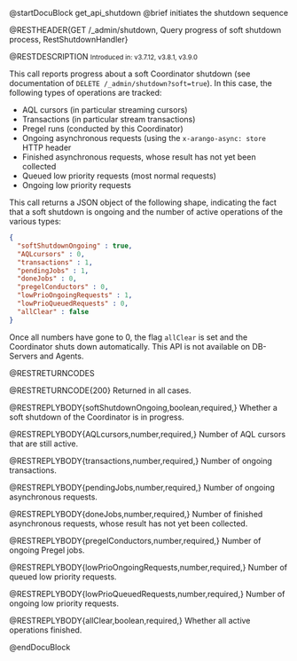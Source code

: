 
@startDocuBlock get_api_shutdown
@brief initiates the shutdown sequence

@RESTHEADER{GET /_admin/shutdown, Query progress of soft shutdown process, RestShutdownHandler}

@RESTDESCRIPTION
<small>Introduced in: v3.7.12, v3.8.1, v3.9.0</small>

This call reports progress about a soft Coordinator shutdown (see
documentation of `DELETE /_admin/shutdown?soft=true`). 
In this case, the following types of operations are tracked:

 - AQL cursors (in particular streaming cursors)
 - Transactions (in particular stream transactions)
 - Pregel runs (conducted by this Coordinator)
 - Ongoing asynchronous requests (using the `x-arango-async: store` HTTP header
 - Finished asynchronous requests, whose result has not yet been
   collected
 - Queued low priority requests (most normal requests)
 - Ongoing low priority requests

This call returns a JSON object of the following shape, indicating the
fact that a soft shutdown is ongoing and the number of active operations
of the various types:

```json
{
  "softShutdownOngoing" : true,
  "AQLcursors" : 0,
  "transactions" : 1,
  "pendingJobs" : 1,
  "doneJobs" : 0,
  "pregelConductors" : 0,
  "lowPrioOngoingRequests" : 1,
  "lowPrioQueuedRequests" : 0,
  "allClear" : false
}
```

Once all numbers have gone to 0, the flag `allClear` is set and the
Coordinator shuts down automatically. This API is not available on
DB-Servers and Agents.

@RESTRETURNCODES

@RESTRETURNCODE{200}
Returned in all cases.

@RESTREPLYBODY{softShutdownOngoing,boolean,required,}
Whether a soft shutdown of the Coordinator is in progress.

@RESTREPLYBODY{AQLcursors,number,required,}
Number of AQL cursors that are still active.

@RESTREPLYBODY{transactions,number,required,}
Number of ongoing transactions.

@RESTREPLYBODY{pendingJobs,number,required,}
Number of ongoing asynchronous requests.

@RESTREPLYBODY{doneJobs,number,required,}
Number of finished asynchronous requests, whose result has not yet been collected.

@RESTREPLYBODY{pregelConductors,number,required,}
Number of ongoing Pregel jobs.

@RESTREPLYBODY{lowPrioOngoingRequests,number,required,}
Number of queued low priority requests.

@RESTREPLYBODY{lowPrioQueuedRequests,number,required,}
Number of ongoing low priority requests.

@RESTREPLYBODY{allClear,boolean,required,}
Whether all active operations finished.

@endDocuBlock

